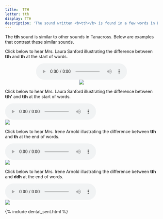 ```yaml
---
title:  TTH
letter: tth
display: TTH
description: 'The sound written <b>tth</b> is found in a few words in English: it is the last sound in careful pronunciation of "eighth", as if it were spelled eight-th. This sound should not be confused with <b>th</b>.'	
---
```



	


The <b>tth</b> sound is similar to other sounds in Tanacross. Below are examples that contrast these similar sounds.


Click below to hear Mrs. Laura Sanford illustrating the difference between <b>tth</b> and <b>th</b> at the start of words.


<center>
<audio controls src="{{ site.baseurl }}/assets/audio/tth_th_comp_ls.mp3" type="audio/mpeg">Your browser does not support the audio element.</audio><br/><img src="{{ site.baseurl }}/assets/gif//tth_th_comp.gif" border="0">
</center>

Click below to hear Mrs. Laura Sanford illustrating the difference between <b>tth'</b> and <b>tth</b> at the start of words.


<div class="audiobox">
<div class="audio">
<audio controls src="{{ site.baseurl }}/assets/audio/tth_glot_tth_comp_ls.mp3" type="audio/mpeg">Your browser does not support the audio element.</audio>
</div>
<div class="text">
<img src="{{ site.baseurl }}/assets/gif//tth_glot_tth_comp.gif" border="0" />
</div>
</div>

Click below to hear Mrs. Irene Arnold illustrating the difference between <b>tth</b> and <b>th</b> at the end of words.

<div class="audiobox">
<div class="audio">
<audio controls src="{{ site.baseurl }}/assets/audio/tth_th_final_comp.mp3" type="audio/mpeg">Your browser does not support the audio element.</audio>
</div>
<div class="text">
<img src="{{ site.baseurl }}/assets/gif//tth_th_final_comp.gif" border="0" />
</div>
</div>

Click below to hear Mrs. Irene Arnold illustrating the difference between <b>tth</b> and <b>ddh</b> at the end of words.


<div class="audiobox">
<div class="audio">
<audio controls src="{{ site.baseurl }}/assets/audio/tth_ddh_fnl_cmp.mp3" type="audio/mpeg">Your browser does not support the audio element.</audio>
</div>
<div class="text">
<img src="{{ site.baseurl }}/assets/gif//tth_ddh_fnl_cmp.gif" border="0" />
</div>
</div>


{% include dental_sent.html %}
						